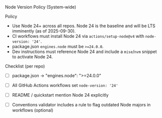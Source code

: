 Node Version Policy (System-wide)

Policy
- Use Node 24+ across all repos. Node 24 is the baseline and will be LTS imminently (as of 2025-09-30).
- CI workflows must install Node 24 via `actions/setup-node@v4` with `node-version: '24'`.
- package.json `engines.node` must be `>=24.0.0`.
- Dev instructions must reference Node 24 and include a `mise`/`nvm` snippet to activate Node 24.

Checklist (per repo)
- [ ] package.json → "engines.node": ">=24.0.0"
- [ ] All GitHub Actions workflows set `node-version: '24'`
- [ ] README / quickstart mention Node 24 explicitly
- [ ] Conventions validator includes a rule to flag outdated Node majors in workflows (optional)

